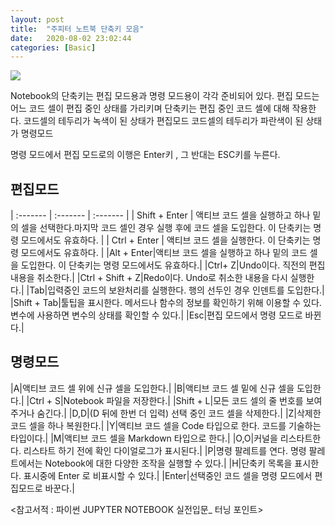 ```yaml
---
layout: post
title:  "주피터 노트북 단축키 모음"
date:   2020-08-02 23:02:44
categories: [Basic]
---
```


<img src="{{ site.baseurl }}/images/project1.png" class="fit image">

Notebook의 단축키는 편집 모드용과 명령 모드용이 각각 준비되어 있다.
편집 모드는 어느 코드 셀이 편집 중인 상태를 가리키며 단축키는 편집 중인 코드 셀에 대해 작용한다.
코드셀의 테두리가 녹색이 된 상태가 편집모드
코드셀의 테두리가 파란색이 된 상태가 명령모드

명령 모드에서 편집 모드로의 이행은 Enter키 , 그 반대는 ESC키를 누른다.

## 편집모드

| :------- | :------- | :------- |
| Shift + Enter | 액티브 코드 셀을 실행하고 하나 밑의 셀을 선택한다.마지막 코드 셀인 경우 실행 후에 코드 셀을 도입한다. 이 단축키는 명령 모드에서도 유효하다. |
| Ctrl + Enter | 액티브 코드 셀을 실행한다. 이 단축키는 명령 모드에서도 유효하다. |
|Alt + Enter|액티브 코드 셀을 실행하고 하나 밑의 코드 셀을 도입한다. 이 단축키는 명령 모드에서도 유효하다.|
|Ctrl+ Z|Undo이다. 직전의 편집 내용을 취소한다.|
|Ctrl + Shift + Z|Redo이다. Undo로 취소한 내용을 다시 실행한다.|
|Tab|입력중인 코드의 보완처리를 실행한다. 행의 선두인 경우 인덴트를 도입한다.|
|Shift + Tab|툴팁을 표시한다. 메서드나 함수의 정보를 확인하기 위해 이용할 수 있다. 변수에 사용하면 변수의 상태를 확인할 수 있다.|
|Esc|편집 모드에서 명령 모드로 바뀐다.|

## 명령모드

|A|액티브 코드 셀 위에 신규 셀을 도입한다.|
|B|액티브 코드 셀 밑에 신규 셀을 도입한다.|
|Ctrl + S|Notebook 파일을 저장한다.|
|Shift + L|모든 코드 셀의 줄 번호를 보여주거나 숨긴다.|
|D,D|(D 뒤에 한번 더 입력) 선택 중인 코드 셀을 삭제한다.|
|Z|삭제한 코드 셀을 하나 복원한다.|
|Y|액티브 코드 셀을 Code 타입으로 한다. 코드를 기술하는 타입이다.|
|M|액티브 코드 셀을 Markdown 타입으로 한다.|
|O,O|커널을 리스타트한다. 리스타트 하기 전에 확인 다이얼로그가 표시된다.|
|P|명령 팔레트를 연다. 명령 팔레트에서는 Notebook에 대한 다양한 조작을 실행할 수 있다.|
|H|단축키 목록을 표시한다. 표시중에 Enter 로 비표시할 수 있다.|
|Enter|선택중인 코드 셀을 명령 모드에서 편집모드로 바꾼다.|

<참고서적 : 파이썬 JUPYTER NOTEBOOK 실전입문_ 터닝 포인트>
